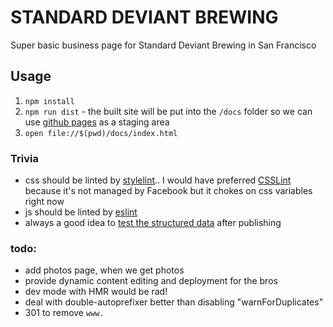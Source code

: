 # STANDARD DEVIANT BREWING

Super basic business page for Standard Deviant Brewing in San Francisco

## Usage
1. `npm install`
2. `npm run dist` - the built site will be put into the `/docs` folder so we can use [github pages](https://macgyver.github.io/standard-deviant-brewing/) as a staging area
3. `open file://$(pwd)/docs/index.html`

### Trivia
- css should be linted by [stylelint](https://github.com/stylelint/stylelint/blob/master/docs/user-guide/rules.md)..
I would have preferred [CSSLint](https://github.com/CSSLint/csslint/) because it's not managed by Facebook but it chokes on css variables right now
- js should be linted by [eslint](http://eslint.org/)
- always a good idea to [test the structured data](https://search.google.com/structured-data/testing-tool#url=standarddeviantbrewing.com) after publishing

### todo:
- add photos page, when we get photos
- provide dynamic content editing and deployment for the bros
- dev mode with HMR would be rad!
- deal with double-autoprefixer better than disabling "warnForDuplicates"
- 301 to remove `www.`
